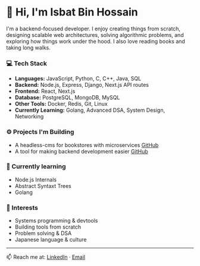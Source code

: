 # 👋 Hi, I'm Isbat Bin Hossain

I'm a backend-focused developer. I enjoy creating things from scratch, designing scalable web architectures, solving algorithmic problems, and exploring how things work under the hood. I also love reading books and taking long walks.

### 💻 Tech Stack

- **Languages:** JavaScript, Python, C, C++, Java, SQL  
- **Backend:** Node.js, Express, Django, Next.js API routes  
- **Frontend:** React, Next.js  
- **Database:** PostgreSQL, MongoDB, MySQL  
- **Other Tools:** Docker, Redis, Git, Linux  
- **Currently Learning:** Golang, Advanced DSA, System Design, Networking

### ⚙️ Projects I'm Building

- A headless-cms for bookstores with microservices [GitHub](https://github.com/IsbatBInHossain/bookstore-cms)
- A tool for making backend development easier [GitHub](https://github.com/IsbatBInHossain/create-x-lite)

### 🎯 Currently learning
- Node.js Internals
- Abstract Syntaxt Trees
- Golang

### 🧠 Interests

- Systems programming & devtools  
- Building tools from scratch  
- Problem solving & DSA  
- Japanese language & culture

---

📫 Reach me at: [LinkedIn](https://www.linkedin.com/in/isbat-bin-hossain/) · [Email](mailto:isbatbinhossain@gmail.com)
